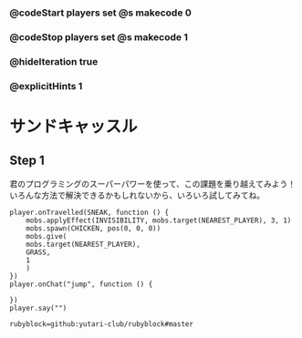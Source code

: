 ### @codeStart players set @s makecode 0
### @codeStop players set @s makecode 1

### @hideIteration true 
### @explicitHints 1


# サンドキャッスル
<!-- # Sandcastle! -->

## Step 1

君のプログラミングのスーパーパワーを使って、この課題を乗り越えてみよう！<br>
いろんな方法で解決できるかもしれないから、いろいろ試してみてね。
<!-- Use your coding superpowers to overcome the challenges presented. Remember, there might be a lot of ways to solve them.  -->

```ghost
player.onTravelled(SNEAK, function () {
    mobs.applyEffect(INVISIBILITY, mobs.target(NEAREST_PLAYER), 3, 1)
    mobs.spawn(CHICKEN, pos(0, 0, 0))
    mobs.give(
    mobs.target(NEAREST_PLAYER),
    GRASS,
    1
    )
})
player.onChat("jump", function () {
	
})
player.say("")
```
```package
rubyblock=github:yutari-club/rubyblock#master
```